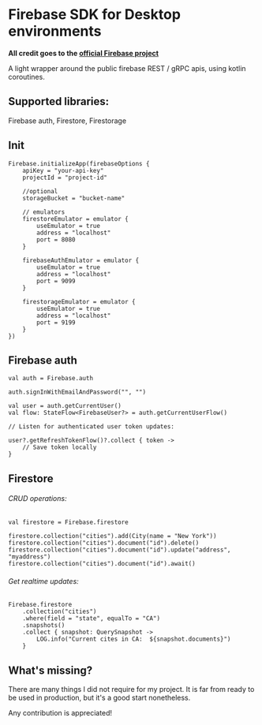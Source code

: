 # Firebase SDK for Desktop environments

**All credit goes to the [official Firebase project](https://firebase.google.com)**

A light wrapper around the public firebase REST / gRPC apis, using kotlin coroutines.

## Supported libraries: 
Firebase auth, Firestore, Firestorage


## Init 

```
Firebase.initializeApp(firebaseOptions {
    apiKey = "your-api-key"
    projectId = "project-id"
    
    //optional
    storageBucket = "bucket-name"
    
    // emulators
    firestoreEmulator = emulator {
        useEmulator = true
        address = "localhost"
        port = 8080
    }
    
    firebaseAuthEmulator = emulator {
        useEmulator = true
        address = "localhost"
        port = 9099
    }

    firestorageEmulator = emulator {
        useEmulator = true
        address = "localhost"
        port = 9199
    }
})
```


## Firebase auth

```
val auth = Firebase.auth

auth.signInWithEmailAndPassword("", "")

val user = auth.getCurrentUser()
val flow: StateFlow<FirebaseUser?> = auth.getCurrentUserFlow()

// Listen for authenticated user token updates: 

user?.getRefreshTokenFlow()?.collect { token ->
    // Save token locally        
} 

```


## Firestore



###### CRUD operations: 

```
val firestore = Firebase.firestore

firestore.collection("cities").add(City(name = "New York"))
firestore.collection("cities").document("id").delete()
firestore.collection("cities").document("id").update("address", "myaddress")
firestore.collection("cities").document("id").await()
```


###### Get realtime updates: 

```
Firebase.firestore
    .collection("cities")
    .where(field = "state", equalTo = "CA")
    .snapshots()
    .collect { snapshot: QuerySnapshot ->
        LOG.info("Current cites in CA:  ${snapshot.documents}")
    }
```


## What's missing?

There are many things I did not require for my project. It is far from ready to be used in production,
but it's a good start nonetheless.

Any contribution is appreciated!




